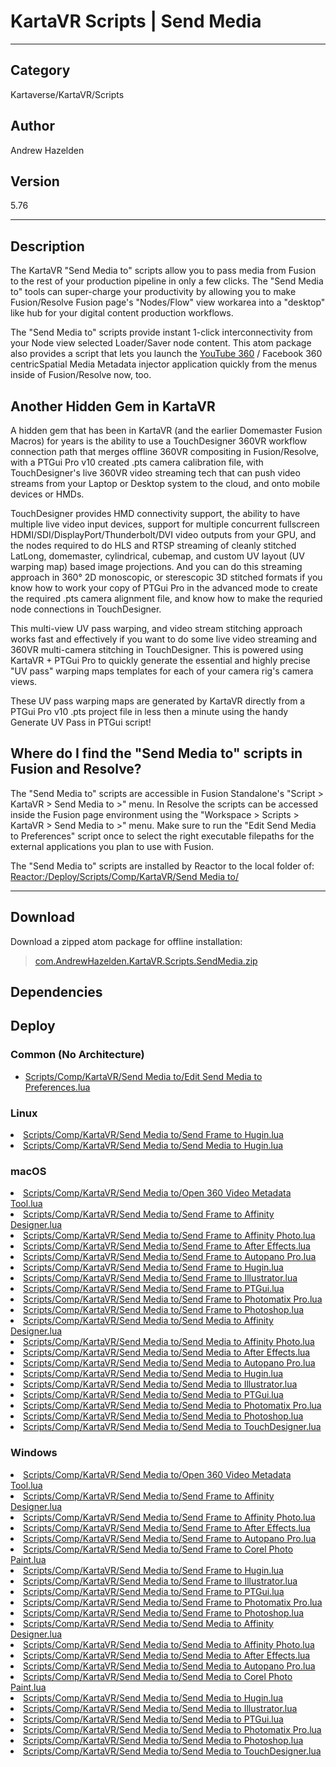 # KartaVR Scripts | Send Media
___

## Category
Kartaverse/KartaVR/Scripts

## Author
Andrew Hazelden

## Version
5.76

___

## Description
<p>The KartaVR "Send Media to" scripts allow you to pass media from Fusion to the rest of your production pipeline in only a few clicks. The "Send Media to" tools can super-charge your productivity by allowing you to make Fusion/Resolve Fusion page's "Nodes/Flow" view workarea into a "desktop" like hub for your digital content production workflows.</p>

<p>The "Send Media to" scripts provide instant 1-click interconnectivity from your Node view selected Loader/Saver node content. This atom package also provides a script that lets you launch the <a href="https://support.google.com/youtube/answer/6178631">YouTube 360</a> / Facebook 360 centricSpatial Media Metadata injector application quickly from the menus inside of Fusion/Resolve now, too.</p>

<h2>Another Hidden Gem in KartaVR</h2>

</p>A hidden gem that has been in KartaVR (and the earlier Domemaster Fusion Macros) for years is the ability to use a TouchDesigner 360VR workflow connection path that merges offline 360VR compositing in Fusion/Resolve, with a PTGui Pro v10 created .pts camera calibration file, with TouchDesigner's live 360VR video streaming tech that can push video streams from your Laptop or Desktop system to the cloud, and onto mobile devices or HMDs.</p>

TouchDesigner provides HMD connectivity support, the ability to have multiple live video input devices, support for multiple concurrent fullscreen HDMI/SDI/DisplayPort/Thunderbolt/DVI video outputs from your GPU, and the nodes required to do HLS and RTSP streaming of cleanly stitched LatLong, domemaster, cylindrical, cubemap, and custom UV layout (UV warping map) based image projections. And you can do this streaming approach in 360&deg; 2D monoscopic, or sterescopic 3D stitched formats if you know how to work your copy of PTGui Pro in the advanced mode to create the required .pts camera alignment file, and know how to make the requried node connections in TouchDesigner.</p>

<p>This multi-view UV pass warping, and video stream stitching approach works fast and effectively if you want to do some live video streaming and 360VR multi-camera stitching in TouchDesigner. This is powered using KartaVR + PTGui Pro to quickly generate the essential and highly precise "UV pass" warping maps templates for each of your camera rig's camera views.</p>

<p>These UV pass warping maps are generated by KartaVR directly from a PTGui Pro v10 .pts project file in less then a minute using the handy Generate UV Pass in PTGui script!</p>

<h2>Where do I find the "Send Media to" scripts in Fusion and Resolve?</h2>

<p>The "Send Media to" scripts are accessible in Fusion Standalone's "Script &gt; KartaVR &gt; Send Media to &gt;" menu. In Resolve the scripts can be accessed inside the Fusion page environment using the "Workspace &gt; Scripts &gt; KartaVR &gt; Send Media to &gt;" menu. Make sure to run the "Edit Send Media to Preferences" script once to select the right executable filepaths for the external applications you plan to use with Fusion.</p>

<p>The "Send Media to" scripts are installed by Reactor to the local folder of:<br>
<a href="file://Reactor:/Deploy/Scripts/Comp/KartaVR/Send Media to/">Reactor:/Deploy/Scripts/Comp/KartaVR/Send Media to/</a></p>


___

## Download

Download a zipped atom package for offline installation:
> [com.AndrewHazelden.KartaVR.Scripts.SendMedia.zip](https://gitlab.com/WeSuckLess/Reactor/-/archive/master/Reactor-master.zip?path=Atoms/com.AndrewHazelden.KartaVR.Scripts.SendMedia)  

## Dependencies

## Deploy

### Common (No Architecture)

<ul>
<li><a href="https://gitlab.com/WeSuckLess/Reactor/-/blob/master/Atoms/com.AndrewHazelden.KartaVR.Scripts.SendMedia/Scripts/Comp/KartaVR/Send Media to/Edit Send Media to Preferences.lua?ref_type=heads">Scripts/Comp/KartaVR/Send Media to/Edit Send Media to Preferences.lua</a></li>
</ul>

### Linux

<li><a href="https://gitlab.com/WeSuckLess/Reactor/-/blob/master/Atoms/com.AndrewHazelden.KartaVR.Scripts.SendMedia/Linux/Scripts/Comp/KartaVR/Send Media to/Send Frame to Hugin.lua?ref_type=heads">Scripts/Comp/KartaVR/Send Media to/Send Frame to Hugin.lua</a></li>
<li><a href="https://gitlab.com/WeSuckLess/Reactor/-/blob/master/Atoms/com.AndrewHazelden.KartaVR.Scripts.SendMedia/Linux/Scripts/Comp/KartaVR/Send Media to/Send Media to Hugin.lua?ref_type=heads">Scripts/Comp/KartaVR/Send Media to/Send Media to Hugin.lua</a></li>

### macOS

<li><a href="https://gitlab.com/WeSuckLess/Reactor/-/blob/master/Atoms/com.AndrewHazelden.KartaVR.Scripts.SendMedia/Mac/Scripts/Comp/KartaVR/Send Media to/Open 360 Video Metadata Tool.lua?ref_type=heads">Scripts/Comp/KartaVR/Send Media to/Open 360 Video Metadata Tool.lua</a></li>
<li><a href="https://gitlab.com/WeSuckLess/Reactor/-/blob/master/Atoms/com.AndrewHazelden.KartaVR.Scripts.SendMedia/Mac/Scripts/Comp/KartaVR/Send Media to/Send Frame to Affinity Designer.lua?ref_type=heads">Scripts/Comp/KartaVR/Send Media to/Send Frame to Affinity Designer.lua</a></li>
<li><a href="https://gitlab.com/WeSuckLess/Reactor/-/blob/master/Atoms/com.AndrewHazelden.KartaVR.Scripts.SendMedia/Mac/Scripts/Comp/KartaVR/Send Media to/Send Frame to Affinity Photo.lua?ref_type=heads">Scripts/Comp/KartaVR/Send Media to/Send Frame to Affinity Photo.lua</a></li>
<li><a href="https://gitlab.com/WeSuckLess/Reactor/-/blob/master/Atoms/com.AndrewHazelden.KartaVR.Scripts.SendMedia/Mac/Scripts/Comp/KartaVR/Send Media to/Send Frame to After Effects.lua?ref_type=heads">Scripts/Comp/KartaVR/Send Media to/Send Frame to After Effects.lua</a></li>
<li><a href="https://gitlab.com/WeSuckLess/Reactor/-/blob/master/Atoms/com.AndrewHazelden.KartaVR.Scripts.SendMedia/Mac/Scripts/Comp/KartaVR/Send Media to/Send Frame to Autopano Pro.lua?ref_type=heads">Scripts/Comp/KartaVR/Send Media to/Send Frame to Autopano Pro.lua</a></li>
<li><a href="https://gitlab.com/WeSuckLess/Reactor/-/blob/master/Atoms/com.AndrewHazelden.KartaVR.Scripts.SendMedia/Mac/Scripts/Comp/KartaVR/Send Media to/Send Frame to Hugin.lua?ref_type=heads">Scripts/Comp/KartaVR/Send Media to/Send Frame to Hugin.lua</a></li>
<li><a href="https://gitlab.com/WeSuckLess/Reactor/-/blob/master/Atoms/com.AndrewHazelden.KartaVR.Scripts.SendMedia/Mac/Scripts/Comp/KartaVR/Send Media to/Send Frame to Illustrator.lua?ref_type=heads">Scripts/Comp/KartaVR/Send Media to/Send Frame to Illustrator.lua</a></li>
<li><a href="https://gitlab.com/WeSuckLess/Reactor/-/blob/master/Atoms/com.AndrewHazelden.KartaVR.Scripts.SendMedia/Mac/Scripts/Comp/KartaVR/Send Media to/Send Frame to PTGui.lua?ref_type=heads">Scripts/Comp/KartaVR/Send Media to/Send Frame to PTGui.lua</a></li>
<li><a href="https://gitlab.com/WeSuckLess/Reactor/-/blob/master/Atoms/com.AndrewHazelden.KartaVR.Scripts.SendMedia/Mac/Scripts/Comp/KartaVR/Send Media to/Send Frame to Photomatix Pro.lua?ref_type=heads">Scripts/Comp/KartaVR/Send Media to/Send Frame to Photomatix Pro.lua</a></li>
<li><a href="https://gitlab.com/WeSuckLess/Reactor/-/blob/master/Atoms/com.AndrewHazelden.KartaVR.Scripts.SendMedia/Mac/Scripts/Comp/KartaVR/Send Media to/Send Frame to Photoshop.lua?ref_type=heads">Scripts/Comp/KartaVR/Send Media to/Send Frame to Photoshop.lua</a></li>
<li><a href="https://gitlab.com/WeSuckLess/Reactor/-/blob/master/Atoms/com.AndrewHazelden.KartaVR.Scripts.SendMedia/Mac/Scripts/Comp/KartaVR/Send Media to/Send Media to Affinity Designer.lua?ref_type=heads">Scripts/Comp/KartaVR/Send Media to/Send Media to Affinity Designer.lua</a></li>
<li><a href="https://gitlab.com/WeSuckLess/Reactor/-/blob/master/Atoms/com.AndrewHazelden.KartaVR.Scripts.SendMedia/Mac/Scripts/Comp/KartaVR/Send Media to/Send Media to Affinity Photo.lua?ref_type=heads">Scripts/Comp/KartaVR/Send Media to/Send Media to Affinity Photo.lua</a></li>
<li><a href="https://gitlab.com/WeSuckLess/Reactor/-/blob/master/Atoms/com.AndrewHazelden.KartaVR.Scripts.SendMedia/Mac/Scripts/Comp/KartaVR/Send Media to/Send Media to After Effects.lua?ref_type=heads">Scripts/Comp/KartaVR/Send Media to/Send Media to After Effects.lua</a></li>
<li><a href="https://gitlab.com/WeSuckLess/Reactor/-/blob/master/Atoms/com.AndrewHazelden.KartaVR.Scripts.SendMedia/Mac/Scripts/Comp/KartaVR/Send Media to/Send Media to Autopano Pro.lua?ref_type=heads">Scripts/Comp/KartaVR/Send Media to/Send Media to Autopano Pro.lua</a></li>
<li><a href="https://gitlab.com/WeSuckLess/Reactor/-/blob/master/Atoms/com.AndrewHazelden.KartaVR.Scripts.SendMedia/Mac/Scripts/Comp/KartaVR/Send Media to/Send Media to Hugin.lua?ref_type=heads">Scripts/Comp/KartaVR/Send Media to/Send Media to Hugin.lua</a></li>
<li><a href="https://gitlab.com/WeSuckLess/Reactor/-/blob/master/Atoms/com.AndrewHazelden.KartaVR.Scripts.SendMedia/Mac/Scripts/Comp/KartaVR/Send Media to/Send Media to Illustrator.lua?ref_type=heads">Scripts/Comp/KartaVR/Send Media to/Send Media to Illustrator.lua</a></li>
<li><a href="https://gitlab.com/WeSuckLess/Reactor/-/blob/master/Atoms/com.AndrewHazelden.KartaVR.Scripts.SendMedia/Mac/Scripts/Comp/KartaVR/Send Media to/Send Media to PTGui.lua?ref_type=heads">Scripts/Comp/KartaVR/Send Media to/Send Media to PTGui.lua</a></li>
<li><a href="https://gitlab.com/WeSuckLess/Reactor/-/blob/master/Atoms/com.AndrewHazelden.KartaVR.Scripts.SendMedia/Mac/Scripts/Comp/KartaVR/Send Media to/Send Media to Photomatix Pro.lua?ref_type=heads">Scripts/Comp/KartaVR/Send Media to/Send Media to Photomatix Pro.lua</a></li>
<li><a href="https://gitlab.com/WeSuckLess/Reactor/-/blob/master/Atoms/com.AndrewHazelden.KartaVR.Scripts.SendMedia/Mac/Scripts/Comp/KartaVR/Send Media to/Send Media to Photoshop.lua?ref_type=heads">Scripts/Comp/KartaVR/Send Media to/Send Media to Photoshop.lua</a></li>
<li><a href="https://gitlab.com/WeSuckLess/Reactor/-/blob/master/Atoms/com.AndrewHazelden.KartaVR.Scripts.SendMedia/Mac/Scripts/Comp/KartaVR/Send Media to/Send Media to TouchDesigner.lua?ref_type=heads">Scripts/Comp/KartaVR/Send Media to/Send Media to TouchDesigner.lua</a></li>

### Windows

<li><a href="https://gitlab.com/WeSuckLess/Reactor/-/blob/master/Atoms/com.AndrewHazelden.KartaVR.Scripts.SendMedia/Windows/Scripts/Comp/KartaVR/Send Media to/Open 360 Video Metadata Tool.lua?ref_type=heads">Scripts/Comp/KartaVR/Send Media to/Open 360 Video Metadata Tool.lua</a></li>
<li><a href="https://gitlab.com/WeSuckLess/Reactor/-/blob/master/Atoms/com.AndrewHazelden.KartaVR.Scripts.SendMedia/Windows/Scripts/Comp/KartaVR/Send Media to/Send Frame to Affinity Designer.lua?ref_type=heads">Scripts/Comp/KartaVR/Send Media to/Send Frame to Affinity Designer.lua</a></li>
<li><a href="https://gitlab.com/WeSuckLess/Reactor/-/blob/master/Atoms/com.AndrewHazelden.KartaVR.Scripts.SendMedia/Windows/Scripts/Comp/KartaVR/Send Media to/Send Frame to Affinity Photo.lua?ref_type=heads">Scripts/Comp/KartaVR/Send Media to/Send Frame to Affinity Photo.lua</a></li>
<li><a href="https://gitlab.com/WeSuckLess/Reactor/-/blob/master/Atoms/com.AndrewHazelden.KartaVR.Scripts.SendMedia/Windows/Scripts/Comp/KartaVR/Send Media to/Send Frame to After Effects.lua?ref_type=heads">Scripts/Comp/KartaVR/Send Media to/Send Frame to After Effects.lua</a></li>
<li><a href="https://gitlab.com/WeSuckLess/Reactor/-/blob/master/Atoms/com.AndrewHazelden.KartaVR.Scripts.SendMedia/Windows/Scripts/Comp/KartaVR/Send Media to/Send Frame to Autopano Pro.lua?ref_type=heads">Scripts/Comp/KartaVR/Send Media to/Send Frame to Autopano Pro.lua</a></li>
<li><a href="https://gitlab.com/WeSuckLess/Reactor/-/blob/master/Atoms/com.AndrewHazelden.KartaVR.Scripts.SendMedia/Windows/Scripts/Comp/KartaVR/Send Media to/Send Frame to Corel Photo Paint.lua?ref_type=heads">Scripts/Comp/KartaVR/Send Media to/Send Frame to Corel Photo Paint.lua</a></li>
<li><a href="https://gitlab.com/WeSuckLess/Reactor/-/blob/master/Atoms/com.AndrewHazelden.KartaVR.Scripts.SendMedia/Windows/Scripts/Comp/KartaVR/Send Media to/Send Frame to Hugin.lua?ref_type=heads">Scripts/Comp/KartaVR/Send Media to/Send Frame to Hugin.lua</a></li>
<li><a href="https://gitlab.com/WeSuckLess/Reactor/-/blob/master/Atoms/com.AndrewHazelden.KartaVR.Scripts.SendMedia/Windows/Scripts/Comp/KartaVR/Send Media to/Send Frame to Illustrator.lua?ref_type=heads">Scripts/Comp/KartaVR/Send Media to/Send Frame to Illustrator.lua</a></li>
<li><a href="https://gitlab.com/WeSuckLess/Reactor/-/blob/master/Atoms/com.AndrewHazelden.KartaVR.Scripts.SendMedia/Windows/Scripts/Comp/KartaVR/Send Media to/Send Frame to PTGui.lua?ref_type=heads">Scripts/Comp/KartaVR/Send Media to/Send Frame to PTGui.lua</a></li>
<li><a href="https://gitlab.com/WeSuckLess/Reactor/-/blob/master/Atoms/com.AndrewHazelden.KartaVR.Scripts.SendMedia/Windows/Scripts/Comp/KartaVR/Send Media to/Send Frame to Photomatix Pro.lua?ref_type=heads">Scripts/Comp/KartaVR/Send Media to/Send Frame to Photomatix Pro.lua</a></li>
<li><a href="https://gitlab.com/WeSuckLess/Reactor/-/blob/master/Atoms/com.AndrewHazelden.KartaVR.Scripts.SendMedia/Windows/Scripts/Comp/KartaVR/Send Media to/Send Frame to Photoshop.lua?ref_type=heads">Scripts/Comp/KartaVR/Send Media to/Send Frame to Photoshop.lua</a></li>
<li><a href="https://gitlab.com/WeSuckLess/Reactor/-/blob/master/Atoms/com.AndrewHazelden.KartaVR.Scripts.SendMedia/Windows/Scripts/Comp/KartaVR/Send Media to/Send Media to Affinity Designer.lua?ref_type=heads">Scripts/Comp/KartaVR/Send Media to/Send Media to Affinity Designer.lua</a></li>
<li><a href="https://gitlab.com/WeSuckLess/Reactor/-/blob/master/Atoms/com.AndrewHazelden.KartaVR.Scripts.SendMedia/Windows/Scripts/Comp/KartaVR/Send Media to/Send Media to Affinity Photo.lua?ref_type=heads">Scripts/Comp/KartaVR/Send Media to/Send Media to Affinity Photo.lua</a></li>
<li><a href="https://gitlab.com/WeSuckLess/Reactor/-/blob/master/Atoms/com.AndrewHazelden.KartaVR.Scripts.SendMedia/Windows/Scripts/Comp/KartaVR/Send Media to/Send Media to After Effects.lua?ref_type=heads">Scripts/Comp/KartaVR/Send Media to/Send Media to After Effects.lua</a></li>
<li><a href="https://gitlab.com/WeSuckLess/Reactor/-/blob/master/Atoms/com.AndrewHazelden.KartaVR.Scripts.SendMedia/Windows/Scripts/Comp/KartaVR/Send Media to/Send Media to Autopano Pro.lua?ref_type=heads">Scripts/Comp/KartaVR/Send Media to/Send Media to Autopano Pro.lua</a></li>
<li><a href="https://gitlab.com/WeSuckLess/Reactor/-/blob/master/Atoms/com.AndrewHazelden.KartaVR.Scripts.SendMedia/Windows/Scripts/Comp/KartaVR/Send Media to/Send Media to Corel Photo Paint.lua?ref_type=heads">Scripts/Comp/KartaVR/Send Media to/Send Media to Corel Photo Paint.lua</a></li>
<li><a href="https://gitlab.com/WeSuckLess/Reactor/-/blob/master/Atoms/com.AndrewHazelden.KartaVR.Scripts.SendMedia/Windows/Scripts/Comp/KartaVR/Send Media to/Send Media to Hugin.lua?ref_type=heads">Scripts/Comp/KartaVR/Send Media to/Send Media to Hugin.lua</a></li>
<li><a href="https://gitlab.com/WeSuckLess/Reactor/-/blob/master/Atoms/com.AndrewHazelden.KartaVR.Scripts.SendMedia/Windows/Scripts/Comp/KartaVR/Send Media to/Send Media to Illustrator.lua?ref_type=heads">Scripts/Comp/KartaVR/Send Media to/Send Media to Illustrator.lua</a></li>
<li><a href="https://gitlab.com/WeSuckLess/Reactor/-/blob/master/Atoms/com.AndrewHazelden.KartaVR.Scripts.SendMedia/Windows/Scripts/Comp/KartaVR/Send Media to/Send Media to PTGui.lua?ref_type=heads">Scripts/Comp/KartaVR/Send Media to/Send Media to PTGui.lua</a></li>
<li><a href="https://gitlab.com/WeSuckLess/Reactor/-/blob/master/Atoms/com.AndrewHazelden.KartaVR.Scripts.SendMedia/Windows/Scripts/Comp/KartaVR/Send Media to/Send Media to Photomatix Pro.lua?ref_type=heads">Scripts/Comp/KartaVR/Send Media to/Send Media to Photomatix Pro.lua</a></li>
<li><a href="https://gitlab.com/WeSuckLess/Reactor/-/blob/master/Atoms/com.AndrewHazelden.KartaVR.Scripts.SendMedia/Windows/Scripts/Comp/KartaVR/Send Media to/Send Media to Photoshop.lua?ref_type=heads">Scripts/Comp/KartaVR/Send Media to/Send Media to Photoshop.lua</a></li>
<li><a href="https://gitlab.com/WeSuckLess/Reactor/-/blob/master/Atoms/com.AndrewHazelden.KartaVR.Scripts.SendMedia/Windows/Scripts/Comp/KartaVR/Send Media to/Send Media to TouchDesigner.lua?ref_type=heads">Scripts/Comp/KartaVR/Send Media to/Send Media to TouchDesigner.lua</a></li>
